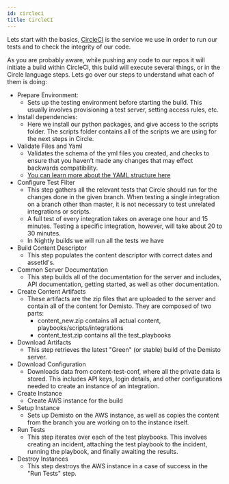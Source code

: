 ```yaml
---
id: circleci
title: CircleCI
---
```


Lets start with the basics, [CircleCI](https://circleci.com) is the service we use in order to run our tests and to check the integrity of our code.

As you are probably aware, while pushing any code to our repos it will initiate a build within CircleCI, this build will execute several things, or in the Circle language steps.
Lets go over our steps to understand what each of them is doing:
- Prepare Environment:
    - Sets up the testing environment before starting the build. This usually involves provisioning a test server, setting access rules, etc.
- Install dependencies:
    - Here we install our python packages, and give access to the scripts folder. The scripts folder contains all of the scripts we are using for the next steps in Circle.
- Validate Files and Yaml
    - Validates the schema of the yml files you created, and checks to ensure that you haven’t made any changes that may effect backwards compatibility.
    - [You can learn more about the YAML structure here](../../howtos/integrations/yaml-file)
- Configure Test Filter
    - This step gathers all the relevant tests that Circle should run for the changes done in the given branch. When testing a single integration on a branch other than master, it is not necessary to test unrelated integrations or scripts.
    - A full test of every integration takes on average one hour and 15 minutes. Testing a specific integration, however, will take about 20 to 30 minutes.
    - In Nightly builds we will run all the tests we have
- Build Content Descriptor
    - This step populates the content descriptor with correct dates and assetId's.
- Common Server Documentation
    - This step builds all of the documentation for the server and includes, API documentation, getting started, as well as other documentation.
- Create Content Artifacts
    - These artifacts are the zip files that are uploaded to the server and contain all of the content for Demisto. They are composed of two parts:
        - content_new.zip contains all actual content, playbooks/scripts/integrations
        - content_test.zip contains all the test_playbooks
- Download Artifacts
    - This step retrieves the latest "Green" (or stable) build of the Demisto server.
- Download Configuration
    - Downloads data from content-test-conf, where all the private data is stored. This includes API keys, login details, and other configurations needed to create an instance of an integration.
- Create Instance
    - Create AWS instance for the build
- Setup Instance
    - Sets up Demisto on the AWS instance, as well as copies the content from the branch you are working on to the instance itself.
- Run Tests
    - This step iterates over each of the test playbooks. This involves creating an incident, attaching the test playbook to the incident, running the playbook, and finally awaiting the results.
- Destroy Instances
  - This step destroys the AWS instance in a case of success in the "Run Tests" step.
